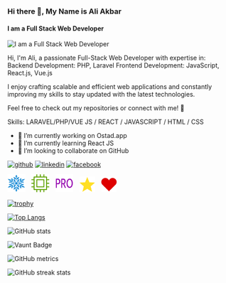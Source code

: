 ### Hi there 👋, My Name is Ali Akbar
#### I am a Full Stack Web Developer
![I am a Full Stack Web Developer](https://www.facebook.com/photo/?fbid=1345794146382734&set=a.222723122023181)

Hi, I'm Ali, a passionate Full-Stack Web Developer with expertise in:
Backend Development: PHP, Laravel
Frontend Development: JavaScript, React.js, Vue.js

I enjoy crafting scalable and efficient web applications and constantly improving my skills to stay updated with the latest technologies.

Feel free to check out my repositories or connect with me! 🚀

Skills: LARAVEL/PHP/VUE JS / REACT / JAVASCRIPT / HTML / CSS

- 🔭 I’m currently working on Ostad.app 
- 🌱 I’m currently learning React JS 
- 👯 I’m looking to collaborate on GitHub 


[<img src='https://cdn.jsdelivr.net/npm/simple-icons@3.0.1/icons/github.svg' alt='github' height='40'>](https://github.com/https://github.com/Alicodeing)  [<img src='https://cdn.jsdelivr.net/npm/simple-icons@3.0.1/icons/linkedin.svg' alt='linkedin' height='40'>](https://www.linkedin.com/in/https://www.linkedin.com/in/mohammed-akbar-ali-663214340//)  [<img src='https://cdn.jsdelivr.net/npm/simple-icons@3.0.1/icons/facebook.svg' alt='facebook' height='40'>](https://www.facebook.com/https://www.facebook.com/akbar.tuhin/)  

<a href='https://archiveprogram.github.com/'><img src='https://raw.githubusercontent.com/acervenky/animated-github-badges/master/assets/acbadge.gif' width='40' height='40'></a> <a href='https://docs.github.com/en/developers'><img src='https://raw.githubusercontent.com/acervenky/animated-github-badges/master/assets/devbadge.gif' width='40' height='40'></a> <a href='https://github.com/pricing'><img src='https://raw.githubusercontent.com/acervenky/animated-github-badges/master/assets/pro.gif' width='40' height='40'></a> <a href='https://stars.github.com/'><img src='https://raw.githubusercontent.com/acervenky/animated-github-badges/master/assets/starbadge.gif' width='35' height='35'></a> <a href='https://docs.github.com/en/github/supporting-the-open-source-community-with-github-sponsors'><img src='https://raw.githubusercontent.com/acervenky/animated-github-badges/master/assets/sponsorbadge.gif' width='35' height='35'></a> 

[![trophy](https://github-profile-trophy.vercel.app/?username=https://github.com/Alicodeing)](https://github.com/ryo-ma/github-profile-trophy)

[![Top Langs](https://github-readme-stats.vercel.app/api/top-langs/?username=https://github.com/Alicodeing)](https://github.com/anuraghazra/github-readme-stats)

![GitHub stats](https://github-readme-stats.vercel.app/api?username=https://github.com/Alicodeing&show_icons=true)  

![Vaunt Badge](https://api.vaunt.dev/v1/github/entities/https://github.com/Alicodeing/contributions?format=svg&private=false)  

![GitHub metrics](https://metrics.lecoq.io/https://github.com/Alicodeing)  

![GitHub streak stats](https://streak-stats.demolab.com/?user=https://github.com/Alicodeing)  


